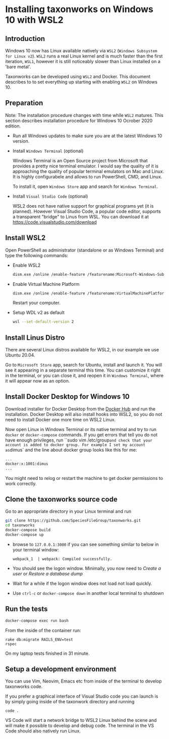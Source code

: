 # Installing taxonworks on Windows 10 with WSL2

## Introduction

Windows 10 now has Linux available natively via `WSL2` (`Windows Subsystem for
Linux v2`). `WSL2` runs a real Linux kernel and is much faster than the first
iteration, `WSL1`, however it is still noticeably slower than Linux installed
on a 'bare metal'.

Taxonworks can be developed using `WSL2` and Docker. This document describes to
to set everything up starting with enabling `WSL2` on Windows 10.

## Preparation

Note: The installation procedure changes with time while `WSL2` matures. This
section describes installation procedure for Windows 10 Ocrober 2020 edition.

* Run all Windows updates to make sure you are at the latest Windows 10 version.

* Install `Windows Terminal` (optional)

    Windows Terminal is an Open Source project from Microsoft that provides a
    pretty nice terminal emulator. I would say the quality of it is approaching
    the quality of popular terminal emulators on Mac and Linux. It is highly
    configurabele and allows to run PowerShell, CMD, and Linux.

    To install it, open `Windows Store` app and search for `Windows Terminal`.

* Install `Visual Studio Code` (optional)

   WSL2 does not have native support for graphical programs yet (it is
   planned).  However Visual Studio Code, a popular code editor, supports a
   transparent "bridge" to Linus from WSL. You can download it at
   https://code.visualstudio.com/download

## Install WSL2

Open PowerShell as administrator (standalone or as Windows Terminal) and type
the following commands:

* Enable WSL2

    ```.bash
    dism.exe /online /enable-feature /featurename:Microsoft-Windows-Subsystem-Linux /all /norestart
    ```

* Enable Virtual Machine Platform

    ```.bash
    dism.exe /online /enable-feature /featurename:VirtualMachinePlatform /all /norestart
    ```
    Restart your computer.

* Setup WDL v2 as default

    ```.bash
    wsl --set-default-version 2
    ```

## Install Linus Distro

There are several Linux distros available for WSL2, in our example we
use Ubuntu 20.04.

Go to `Microsoft Store` app, search for Ubuntu, install and launch it. You will
see it appearing in a separate terminal this time. You can customize it right
in the terminal, or you can close it, and reopen it in `Windows Terminal`,
where it will appear now as an option.

## Install Docker Desktop for Windows 10

Download installer for Docker Desktop from the [Docker
Hub](https://docs.docker.com/docker-for-windows/install/) and run the
installation. Docker Desktop will also install hooks into WSL2, so you do not
need to install Docker one more time on WSL2 Linux.

Now open Linux in Windows Terminal or its native terminal and try to run
`docker` or `docker-compose` commands. If you get errors that tell you do not
have enough privileges, run ``sudo vim /etc/group` and check that your account
is added to docker group. For example I set my account as `dimus` and the line
about docker group looks like this for me:

```.txt
...
docker:x:1001:dimus
...
```

You might need to relog or restart the machine to get docker permissions to
work correctly.

## Clone the taxonworks source code

Go to an appropriate directory in your Linux terminal and run

```.bash
git clone https://github.com/SpeciesFileGroup/taxonworks.git
cd taxonworks
docker-compose build
docker-compose up
```

* browse to `127.0.0.1:3000` if you can see something similar to below in your terminal window:

    ```
    webpack_1  | webpack: Compiled successfully.
    ```

* You should see the logon window. Minimally, you now need to _Create a user_
  or _Restore a database dump_
* Wait for a while if the logon window does not load not load quickly.
* Use `ctrl-c` or `docker-compose down` in another local terminal to shutdown

## Run the tests

```bash
docker-compose exec run bash
```

From the inside of the container run:

```
rake db:migrate RAILS_ENV=test
rspec
```

On my laptop tests finished in 31 minute.

## Setup a development environment

You can use Vim, Neovim, Emacs etc from inside of the terminal to develop
taxonworks code.

If you prefer a graphical interface of Visual Studio code you can launch is by
simply going inside of the taxonwork directory and running

```
code .
```

VS Code will start a network bridge to WSL2 Linux behind the scene and will
make it possible to develop and debug code. The terminal in the VS Code should
also natively run Linux.
